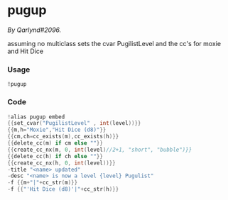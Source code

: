# pugup
*By Qarlynd#2096.*

assuming no multiclass
sets the cvar PugilistLevel
and the cc's for moxie and Hit Dice

### Usage
`!pugup`



### Code
```c
!alias pugup embed
{{set_cvar("PugilistLevel" , int(level))}}
{{m,h="Moxie","Hit Dice (d8)"}}
{{cm,ch=cc_exists(m),cc_exists(h)}}
{{delete_cc(m) if cm else ""}}
{{create_cc_nx(m, 0, int(level)//2+1, "short", "bubble")}}
{{delete_cc(h) if ch else ""}}
{{create_cc_nx(h, 0, int(level))}}
-title "<name> updated"
-desc "<name> is now a level {level} Pugulist"
-f {{m+"|"+cc_str(m)}}
-f {{"'Hit Dice (d8)'|"+cc_str(h)}}
```
